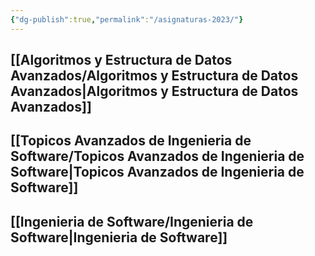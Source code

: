 ```yaml
---
{"dg-publish":true,"permalink":"/asignaturas-2023/"}
---
```



## [[Algoritmos y Estructura de Datos Avanzados/Algoritmos y Estructura de Datos Avanzados\|Algoritmos y Estructura de Datos Avanzados]]



## [[Topicos Avanzados de Ingenieria de Software/Topicos Avanzados de Ingenieria de Software\|Topicos Avanzados de Ingenieria de Software]]



## [[Ingenieria de Software/Ingenieria de Software\|Ingenieria de Software]]





